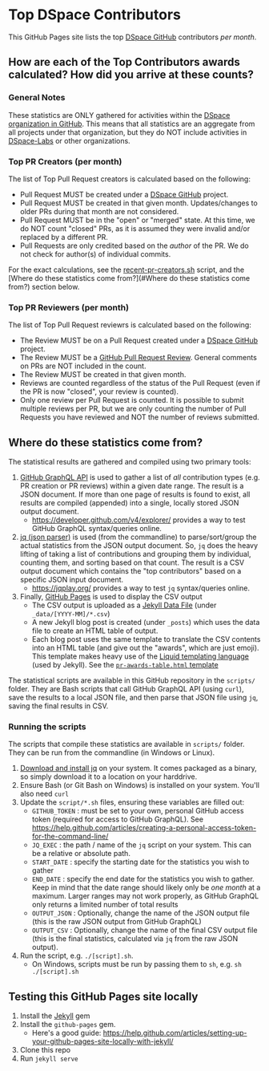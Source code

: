 
# Top DSpace Contributors

This GitHub Pages site lists the top [DSpace GitHub](https://github.com/DSpace) contributors *per month*. 

## How are each of the Top Contributors awards calculated? How did you arrive at these counts?

### General Notes
These statistics are ONLY gathered for activities within the [DSpace organization in GitHub](https://github.com/DSpace).  This means that all statistics are an aggregate from all projects under that organization, but they do NOT include activities in [DSpace-Labs](https://github.com/DSpace-Labs) or other organizations.

### Top PR Creators (per month)

The list of Top Pull Request creators is calculated based on the following:
* Pull Request MUST be created under a [DSpace GitHub](https://github.com/DSpace) project.
* Pull Request MUST be created in that given month. Updates/changes to older PRs during that month are not considered.
* Pull Request MUST be in the "open" or "merged" state. At this time, we do NOT count "closed" PRs, as it is assumed they were invalid and/or replaced by a different PR.
* Pull Requests are only credited based on the *author* of the PR.  We do not check for author(s) of individual commits.

For the exact calculations, see the [recent-pr-creators.sh](https://github.com/tdonohue/top-contributors/blob/master/scripts/recent-pr-creators.sh) script, and the [Where do these statistics come from?](#Where do these statistics come from?) section below.

### Top PR Reviewers (per month)

The list of Top Pull Request reviewrs is calculated based on the following:
* The Review MUST be on a Pull Request created under a [DSpace GitHub](https://github.com/DSpace) project.
* The Review MUST be a [GitHub Pull Request Review](https://help.github.com/articles/about-pull-request-reviews/). General comments on PRs are NOT included in the count.
* The Review MUST be created in that given month. 
* Reviews are counted regardless of the status of the Pull Request (even if the PR is now "closed", your review is counted).
* Only one review per Pull Request is counted. It is possible to submit multiple reviews per PR, but we are only counting the number of Pull Requests you have reviewed and NOT the number of reviews submitted. 

## Where do these statistics come from? 

The statistical results are gathered and compiled using two primary tools:
1. [GitHub GraphQL API](https://developer.github.com/v4/) is used to gather a list of *all* contribution types (e.g. PR creation or PR reviews) within a given date range. The result is a JSON document. If more than one page of results is found to exist, all results are compiled (appended) into a single, locally stored JSON output document.
   * https://developer.github.com/v4/explorer/ provides a way to test GitHub GraphQL syntax/queries online.
2. [jq (json parser)](https://stedolan.github.io/jq/) is used (from the commandline) to parse/sort/group the actual statistics from the JSON output document. So, `jq` does the heavy lifting of taking a list of contributions and grouping them by individual, counting them, and sorting based on that count. The result is a CSV output document which contains the "top contributors" based on a specific JSON input document.
    * https://jqplay.org/ provides a way to test `jq` syntax/queries online.
3. Finally, [GitHub Pages](https://pages.github.com/) is used to display the CSV output
    * The CSV output is uploaded as a [Jekyll Data File](https://jekyllrb.com/docs/datafiles/) (under `_data/[YYYY-MM]/*.csv`)
    * A new Jekyll blog post is created (under `_posts`) which uses the data file to create an HTML table of output.
    * Each blog post uses the same template to translate the CSV contents into an HTML table (and give out the "awards", which are just emoji). This template makes heavy use of the [Liquid templating language](https://shopify.github.io/liquid/) (used by Jekyll). See the [`pr-awards-table.html` template](https://github.com/tdonohue/top-contributors/blob/master/_includes/pr-awards-table.html)
    
The statistical scripts are available in this GitHub repository in the `scripts/` folder. They are Bash scripts that call GitHub GraphQL API (using `curl`), save the results to a local JSON file, and then parse that JSON file using `jq`, saving the final results in CSV.

### Running the scripts

The scripts that compile these statistics are available in `scripts/` folder. They can be run from the commandline (in Windows or Linux).

1. [Download and install jq](https://stedolan.github.io/jq/) on your system.  It comes packaged as a binary, so simply download it to a location on your harddrive.
2. Ensure Bash (or Git Bash on Windows) is installed on your system. You'll also need `curl`
3. Update the `script/*.sh` files, ensuring these variables are filled out:
    * `GITHUB_TOKEN` : must be set to your own, personal GitHub access token (required for access to GitHub GraphQL). See https://help.github.com/articles/creating-a-personal-access-token-for-the-command-line/
    * `JQ_EXEC` : the path / name of the `jq` script on your system. This can be a relative or absolute path.
    * `START_DATE` : specify the starting date for the statistics you wish to gather
    * `END_DATE`  : specify the end date for the statistics you wish to gather. Keep in mind that the date range should likely only be *one month* at a maximum. Larger ranges may not work properly, as GitHub GraphQL only returns a limited number of total results
    * `OUTPUT_JSON` : Optionally, change the name of the JSON output file (this is the raw JSON output from GitHub GraphQL)
    * `OUTPUT_CSV` : Optionally, change the name of the final CSV output file (this is the final statistics, calculated via `jq` from the raw JSON output).
3. Run the script, e.g. `./[script].sh`.
    * On Windows, scripts must be run by passing them to `sh`, e.g. `sh ./[script].sh`

## Testing this GitHub Pages site locally

1. Install the [Jekyll](https://jekyllrb.com/) gem
2. Install the `github-pages` gem. 
    * Here's a good guide: https://help.github.com/articles/setting-up-your-github-pages-site-locally-with-jekyll/
3. Clone this repo
4. Run `jekyll serve`

